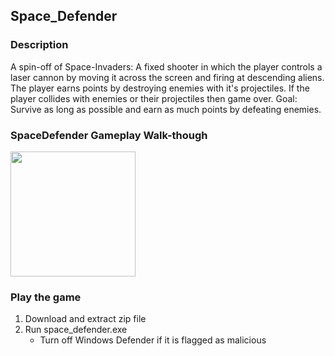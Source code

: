 ## Space_Defender

### Description
A spin-off of Space-Invaders: A fixed shooter in which the player controls a laser cannon by moving it across the screen and firing at descending aliens. The player earns points by destroying enemies with it's projectiles.
If the player collides with enemies or their projectiles then game over.
Goal: Survive as long as possible and earn as much points by defeating enemies.

### SpaceDefender Gameplay Walk-though

<img src="https://i.imgur.com/Upc8lPq.gif" width=200><br>

### Play the game
1) Download and extract zip file
2) Run space_defender.exe
   - Turn off Windows Defender if it is flagged as malicious

